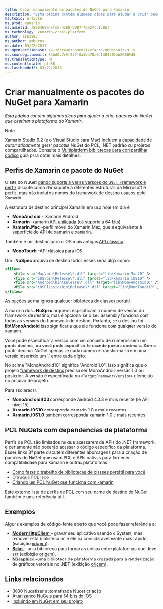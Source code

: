 ```yaml
---
title: Criar manualmente os pacotes do NuGet para Xamarin
description: "Esta página contém algumas dicas para ajudar a criar pacotes do NuGet que destinar a plataforma do Xamarin."
ms.topic: article
ms.prod: xamarin
ms.assetid: a5964686-5fc6-4280-b087-7ba27cc1c8bf
ms.technology: xamarin-cross-platform
author: asb3993
ms.author: amburns
ms.date: 03/22/2017
ms.openlocfilehash: 1a77dcc8ae1c698e1f1ef40757ab03558f329719
ms.sourcegitcommit: 73bd0c7e5f237f0a1be70a6c1384309bb26609d5
ms.translationtype: MT
ms.contentlocale: pt-BR
ms.lasthandoff: 03/22/2018
---
```

# <a name="manually-creating-nuget-packages-for-xamarin"></a>Criar manualmente os pacotes do NuGet para Xamarin

_Esta página contém algumas dicas para ajudar a criar pacotes do NuGet que destinar a plataforma do Xamarin._

> [!NOTE]
> Xamarin Studio 6.2 (e o Visual Studio para Mac) incluem a capacidade de _automaticamente_ gerar pacotes NuGet do PCL, .NET padrão ou projetos compartilhados. Consulte o [Multiplatform bibliotecas para compartilhar código](~/cross-platform/app-fundamentals/nuget-multiplatform-libraries/index.md) guia para obter mais detalhes.

## <a name="nuget-package-xamarin-profiles"></a>Perfis de Xamarin de pacote do NuGet

O site do NuGet [dando suporte a várias versões do .NET Framework e perfis](https://docs.nuget.org/create/enforced-package-conventions) discute como dar suporte a diferentes estruturas da Microsoft e perfis, mas não inclui os nomes do framework de destino usados pelo Xamarin.

A estrutura de destino principal Xamarin em uso hoje em dia é:

* **MonoAndroid** - Xamarin.Android
* **Xamarin** -xamarin [API unificada](~/cross-platform/macios/unified/index.md) (dá suporte a 64 bits)
* **Xamarin.Mac** -perfil móvel do Xamarin.Mac, que é equivalente à superfície de API de xamarin e xamarin.

Também é um destino para o iOS mais antigas [API clássica](~/cross-platform/macios/unified/index.md):

* **MonoTouch** -API clássica para iOS

Um **. NuSpec** arquivo de destino todos esses seria algo como:

```xml
<files>
    <file src="Mac\bin\Release\*.dll" target="lib\Xamarin.Mac20" />
    <file src="iOS\bin\Release\*.dll" target="lib\Xamarin.iOS10" />
    <file src="Android\bin\Release\*.dll" target="lib\MonoAndroid10" />
    <file src="iOSClassic\bin\Release\*.dll" target="lib\MonoTouch10" />
</files>
```

As opções acima ignora qualquer biblioteca de classes portátil.

A maioria dos **. NuSpec** arquivos especificam o número de versão do framework de destino, mas é opcional se o seu assembly funciona com todas as versões do framework de destino. Portanto, se o destino foi **lib\MonoAndroid** isso significaria que ele funciona com qualquer versão do xamarin.

Você pode especificar a versão com um conjunto de números sem um ponto decimal, ou você pode especificá-lo usando pontos decimais. Sem o ponto decimal NuGet apenas se cada número e transformá-lo em uma versão inserindo um '.' entre cada dígito.

No acima "MonoAndroid10" significa "Android 1.0". Isso significa que o projeto [framework de destino](~/android/app-fundamentals/android-api-levels.md) precisa ser MonoAndroid versão 1.0 ou posterior. A versão é especificada no `<TargetFrameworkVersion>` elemento no arquivo de projeto.

Para esclarecer:

- **MonoAndroid403** corresponde Android 4.0.3 e mais recente (ie API nível 15)
- **Xamarin.iOS10** corresponde xamarin 1.0 e mais recentes
- **Xamarin.iOS1.0** também corresponda xamarin 1.0 e mais recentes


## <a name="pcl-nugets-with-platform-dependencies"></a>PCL NuGets com dependências de plataforma

Perfis de PCL são limitados no que acessarem de APIs do .NET framework, e certamente não poderão acessar o código específico da plataforma. Esses links 3ª parte discutem diferentes abordagens para a criação de pacotes do NuGet que usam PCL e APIs nativas para fornecer compatibilidade para Xamarin e outras plataformas:

- [Como fazer o trabalho de bibliotecas de classes portátil para você](http://blogs.msdn.com/b/dsplaisted/archive/2012/08/27/how-to-make-portable-class-libraries-work-for-you.aspx)
- [O truque PCL isco](http://log.paulbetts.org/the-bait-and-switch-pcl-trick/)
- [Criando um PCL NuGet que funciona com xamarin](http://www.jimbobbennett.io/creating-a-nuget-pcl-that-works-with-xamarin-ios/)

Este externo [lista de perfis de PCL com seu nome de destino do NuGet](http://embed.plnkr.co/03ck2dCtnJogBKHJ9EjY) também é uma referência útil.

## <a name="examples"></a>Exemplos

Alguns exemplos de código-fonte aberto que você pode fazer referência a:

- [**ModernHttpClient** ](https://www.nuget.org/packages/modernhttpclient/) – gravar seu aplicativo usando o System, mas remover esta biblioteca no e ele irá consideravelmente mais rápido (exibição [origem](https://github.com/paulcbetts/ModernHttpClient)).
- [**Splat** ](https://www.nuget.org/packages/Splat/) – uma biblioteca para tornar as coisas entre plataformas que deve ser (exibição [origem](https://github.com/paulcbetts/Splat)).
- [**NGraphics** ](https://www.nuget.org/packages/NGraphics/) -uma biblioteca de plataforma cruzada para a renderização de gráficos vetoriais no .NET (exibição [origem](https://github.com/praeclarum/NGraphics/blob/master/NGraphics.nuspec)).


## <a name="related-links"></a>Links relacionados

- [3000 Nugetizer automatizada Nuget criação](~/cross-platform/app-fundamentals/nuget-multiplatform-libraries/index.md)
- [Atualizando NuGets para 64 bits do iOS](http://blog.xamarin.com/how-to-update-nuget-packages-for-64-bit/)
- [Incluindo um NuGet em seu projeto](/visualstudio/mac/nuget-walkthrough/index.md)
